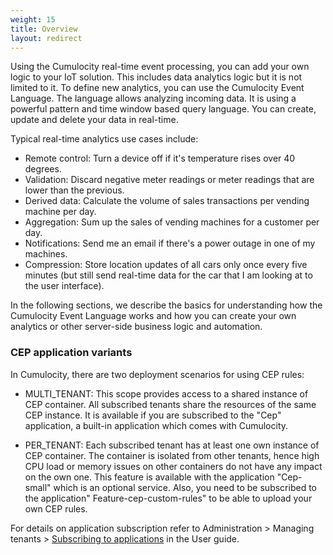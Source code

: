 ```yaml
---
weight: 15
title: Overview
layout: redirect
---
```


Using the Cumulocity real-time event processing, you can add your own logic to your IoT solution. This includes data analytics logic but it is not limited to it. To define new analytics, you can use the Cumulocity Event Language. The language allows analyzing incoming data. It is using a powerful pattern and time window based query language. You can create, update and delete your data in real-time.

Typical real-time analytics use cases include:

* Remote control: Turn a device off if it's temperature rises over 40 degrees.
* Validation: Discard negative meter readings or meter readings that are lower than the previous.
* Derived data: Calculate the volume of sales transactions per vending machine per day.
* Aggregation: Sum up the sales of vending machines for a customer per day.
* Notifications: Send me an email if there's a power outage in one of my machines.
* Compression: Store location updates of all cars only once every five minutes (but still send real-time data for the car that I am looking at to the user interface).

In the following sections, we describe the basics for understanding how the Cumulocity Event Language works and how you can create your own analytics or other server-side business logic and automation.

### CEP application variants

In Cumulocity, there are two deployment scenarios for using CEP rules:

* MULTI_TENANT: This scope provides access to a shared instance of CEP container. All subscribed tenants share the resources of the same CEP instance. It is available if you are subscribed to the "Cep" application, a built-in application which comes with Cumulocity.

* PER_TENANT: Each subscribed tenant has at least one own instance of CEP container. The container is isolated from other tenants, hence high CPU load or memory issues on other containers do not have any impact on the own one. This feature is available with the application "Cep-small" which is an optional service. Also, you need to be subscribed to the application" Feature-cep-custom-rules" to be able to upload your own CEP rules.

For details on application subscription refer to Administration > Managing tenants > [Subscribing to applications](/users-guide/enterprise-tenant#subscribe) in the User guide.
